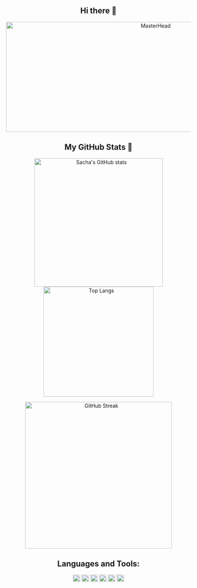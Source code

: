 <h2 align="center">Hi there 👋</h2>

<p align="center">
  <a href="https://github.com/SachaFernandezSoltane/SachaFernandezSoltane">
    <img src="https://e1.pxfuel.com/desktop-wallpaper/12/168/desktop-wallpaper-firewatch-1920x1080-pixel-art.jpg" alt="MasterHead" width="800" height="300">
  </a>
</p>

<h2 align="center">My GitHub Stats 🔭</h2>

<p align="center">
  <a href="https://github.com/anuraghazra/github-readme-stats">
    <img src="https://github-readme-stats.vercel.app/api?username=SachaFernandezSoltane" alt="Sacha's GitHub stats" width="350"/>
  </a>
  <img src="https://github-readme-stats.vercel.app/api/top-langs/?username=SachaFernandezSoltane&layout=compact" alt="Top Langs" width="300"/>
</p>

<p align="center">
  <a href="https://git.io/streak-stats">
    <img src="https://streak-stats.demolab.com?user=SachaFernandezSoltane&theme=dark" alt="GitHub Streak" width="400"/>
  </a>
</p>

<h2 align="center">Languages and Tools:</h2>

<p align="center">
  <img src="https://cdn.jsdelivr.net/gh/devicons/devicon/icons/java/java-original.svg" alt="Java" width="20" height="20"/>
  <img src="https://cdn.jsdelivr.net/gh/devicons/devicon/icons/flutter/flutter-original.svg" alt="Flutter" width="20" height="20"/>
  <img src="https://cdn.jsdelivr.net/gh/devicons/devicon/icons/html5/html5-original.svg" alt="HTML" width="20" height="20"/>
  <img src="https://cdn.jsdelivr.net/gh/devicons/devicon/icons/css3/css3-original.svg" alt="CSS" width="20" height="20"/>
  <img src="https://cdn.jsdelivr.net/gh/devicons/devicon/icons/javascript/javascript-original.svg" alt="JavaScript" width="20" height="20"/>
  <img src="https://cdn.jsdelivr.net/gh/devicons/devicon/icons/python/python-original.svg" alt="Python" width="20" height="20"/>
</p>
